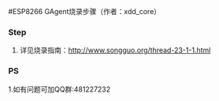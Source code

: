 #ESP8266 GAgent烧录步骤（作者：xdd_core）
###  **Step**

1. 详见烧录指南：http://www.songguo.org/thread-23-1-1.html

###  **PS** 
1.如有问题可加QQ群:481227232
